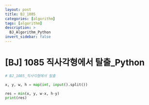 ```yaml
---
layout: post
title: BJ_1085
categories: [algorithm]
tags: [algorithm]
description: >
  BJ_Algorithm_Python 
invert_sidebar: false
---
```

# [BJ] 1085 직사각형에서 탈출_Python 

```python
# BJ_1085_직사각형에서 탈출

x, y, w, h = map(int, input().split())

res = min(x, y, w-x, h-y)
print(res)
```
